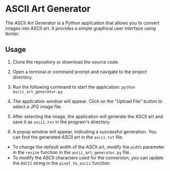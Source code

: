 # ASCII Art Generator

The ASCII Art Generator is a Python application that allows you to convert images into ASCII art. It provides a simple graphical user interface using tkinter.

## Usage

1. Clone the repository or download the source code.

2. Open a terminal or command prompt and navigate to the project directory.

3. Run the following command to start the application: `python ascii_art_generator.py`

4. The application window will appear. Click on the "Upload File" button to select a JPG image file.

5. After selecting the image, the application will generate the ASCII art and save it as `ascii.txt` in the program's directory.

6. A popup window will appear, indicating a successful generation. You can find the generated ASCII art in the `ascii.txt` file.

- To change the default width of the ASCII art, modify the `width` parameter in the `resize` function in the `ascii_art_generator.py` file.
- To modify the ASCII characters used for the conversion, you can update the `ASCII` string in the `pixel_to_ascii` function.
